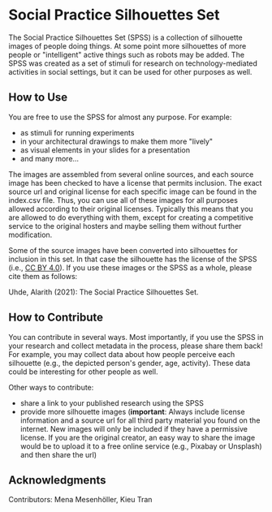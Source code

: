 # Social Practice Silhouettes Set

The Social Practice Silhouettes Set (SPSS) is a collection of silhouette images
of people doing things. At some point more silhouettes of more people or
"intelligent" active things such as robots may be added. The SPSS was created
as a set of stimuli for research on technology-mediated activities in social
settings, but it can be used for other purposes as well.

## How to Use

You are free to use the SPSS for almost any purpose. For example:
- as stimuli for running experiments
- in your architectural drawings to make them more "lively"
- as visual elements in your slides for a presentation
- and many more...

The images are assembled from several online sources, and each source image has
been checked to have a license that permits inclusion. The exact source url and
original license for each specific image can be found in the index.csv file.
Thus, you can use all of these images for all purposes allowed according to
their original licenses. Typically this means that you are allowed to do
everything with them, except for creating a competitive service to the original
hosters and maybe selling them without further modification.

Some of the source images have been converted into silhouettes for inclusion in
this set. In that case the silhouette has the license of the SPSS (i.e.,
[CC BY 4.0](https://creativecommons.org/licenses/by/4.0/)). If you use these
images or the SPSS as a whole, please cite them as follows:

Uhde, Alarith (2021): The Social Practice Silhouettes Set.

## How to Contribute

You can contribute in several ways. Most importantly, if you use the SPSS in
your research and collect metadata in the process, please share them back! For
example, you may collect data about how people perceive each silhouette (e.g.,
the depicted person's gender, age, activity). These data could be interesting
for other people as well.

Other ways to contribute:
- share a link to your published research using the SPSS
- provide more silhouette images (**important**: Always include license
  information and a source url for all third party material you found on the
  internet. New images will only be included if they have a permissive license.
  If you are the original creator, an easy way to share the image would be to
  upload it to a free online service (e.g., Pixabay or Unsplash) and then share
  the url)

## Acknowledgments

Contributors: Mena Mesenhöller, Kieu Tran
